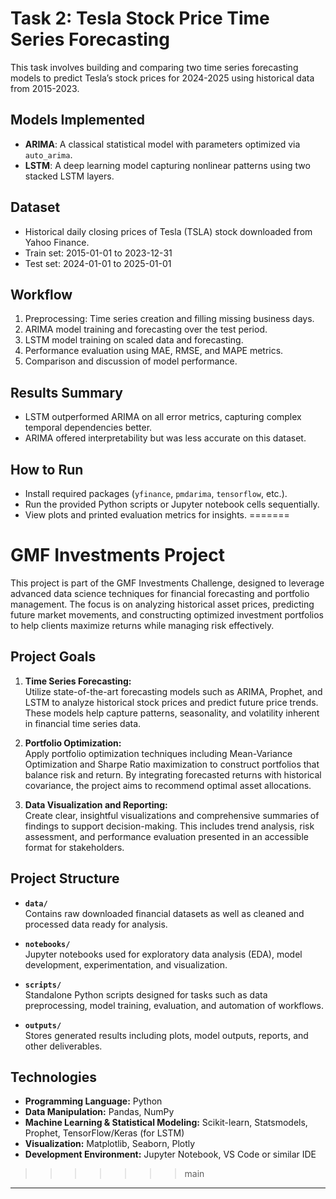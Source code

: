 # Task 2: Tesla Stock Price Time Series Forecasting

This task involves building and comparing two time series forecasting models to predict Tesla’s stock prices for 2024-2025 using historical data from 2015-2023.

## Models Implemented

- **ARIMA**: A classical statistical model with parameters optimized via `auto_arima`.
- **LSTM**: A deep learning model capturing nonlinear patterns using two stacked LSTM layers.

## Dataset

- Historical daily closing prices of Tesla (TSLA) stock downloaded from Yahoo Finance.
- Train set: 2015-01-01 to 2023-12-31
- Test set: 2024-01-01 to 2025-01-01

## Workflow

1. Preprocessing: Time series creation and filling missing business days.
2. ARIMA model training and forecasting over the test period.
3. LSTM model training on scaled data and forecasting.
4. Performance evaluation using MAE, RMSE, and MAPE metrics.
5. Comparison and discussion of model performance.

## Results Summary

- LSTM outperformed ARIMA on all error metrics, capturing complex temporal dependencies better.
- ARIMA offered interpretability but was less accurate on this dataset.

## How to Run

- Install required packages (`yfinance`, `pmdarima`, `tensorflow`, etc.).
- Run the provided Python scripts or Jupyter notebook cells sequentially.
- View plots and printed evaluation metrics for insights.
=======
# GMF Investments Project

This project is part of the GMF Investments Challenge, designed to leverage advanced data science techniques for financial forecasting and portfolio management. The focus is on analyzing historical asset prices, predicting future market movements, and constructing optimized investment portfolios to help clients maximize returns while managing risk effectively.

## Project Goals

1. **Time Series Forecasting:**  
   Utilize state-of-the-art forecasting models such as ARIMA, Prophet, and LSTM to analyze historical stock prices and predict future price trends. These models help capture patterns, seasonality, and volatility inherent in financial time series data.

2. **Portfolio Optimization:**  
   Apply portfolio optimization techniques including Mean-Variance Optimization and Sharpe Ratio maximization to construct portfolios that balance risk and return. By integrating forecasted returns with historical covariance, the project aims to recommend optimal asset allocations.

3. **Data Visualization and Reporting:**  
   Create clear, insightful visualizations and comprehensive summaries of findings to support decision-making. This includes trend analysis, risk assessment, and performance evaluation presented in an accessible format for stakeholders.

## Project Structure

- **`data/`**  
  Contains raw downloaded financial datasets as well as cleaned and processed data ready for analysis.

- **`notebooks/`**  
  Jupyter notebooks used for exploratory data analysis (EDA), model development, experimentation, and visualization.

- **`scripts/`**  
  Standalone Python scripts designed for tasks such as data preprocessing, model training, evaluation, and automation of workflows.

- **`outputs/`**  
  Stores generated results including plots, model outputs, reports, and other deliverables.

## Technologies

- **Programming Language:** Python  
- **Data Manipulation:** Pandas, NumPy  
- **Machine Learning & Statistical Modeling:** Scikit-learn, Statsmodels, Prophet, TensorFlow/Keras (for LSTM)  
- **Visualization:** Matplotlib, Seaborn, Plotly  
- **Development Environment:** Jupyter Notebook, VS Code or similar IDE
>>>>>>> main

---

